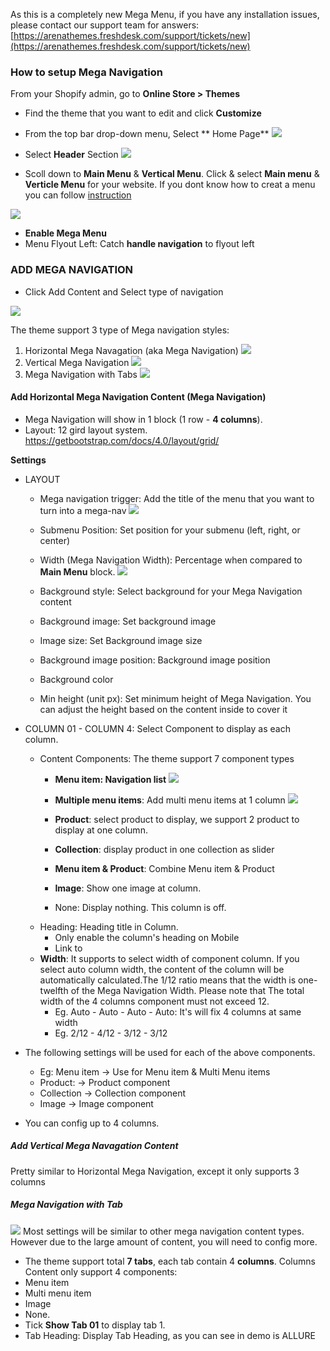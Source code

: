 As this is a completely new Mega Menu, if you have any installation issues, please contact our support team for answers: [https://arenathemes.freshdesk.com/support/tickets/new](https://arenathemes.freshdesk.com/support/tickets/new)

### How to setup Mega Navigation

From your Shopify admin, go to **Online Store &gt; Themes**

* Find the theme that you want to edit and click **Customize**

* From the top bar drop-down menu, Select ** Home Page**
![](/assets/meganav1.png)

* Select **Header** Section
![](/assets/headernav.png)

* Scoll down to **Main Menu** & **Vertical Menu**. Click & select **Main menu** & **Verticle Menu** for your website. If you dont know how to creat a menu you can follow [instruction](https://help.shopify.com/en/manual/sell-online/online-store/menus-and-links/editing-menus#add-a-menu-item)

![](/assets/meganav2.png)

* **Enable Mega Menu**
* Menu Flyout Left: Catch **handle navigation** to flyout left

### ADD MEGA NAVIGATION

* Click Add Content and Select type of navigation

![](/assets/meganav3.png)

The theme support 3 type of Mega navigation styles:

1. Horizontal Mega Navagation  (aka Mega Navigation)
![](/assets/megatype1.png)
2. Vertical Mega Navigation 
![](/assets/megatype2.png)
3. Mega Navigation with Tabs
![](/assets/megatype3.png)

#### Add Horizontal Mega Navigation Content (Mega Navigation)

* Mega Navigation will show in 1 block (1 row - **4 columns**). 
* Layout: 12 gird layout system. https://getbootstrap.com/docs/4.0/layout/grid/

**Settings**
* LAYOUT
  * Mega navigation trigger: Add the title of the menu that you want to turn into a mega-nav
![](/assets/mh1.png)

  * Submenu Position: Set position for your submenu (left, right, or center)
  * Width (Mega Navigation Width): Percentage when compared to **Main Menu** block.
![](/assets/nav-mainblock.png)
  * Background style: Select background for your Mega Navigation content
   * Background image: Set background image
   * Image size: Set Background image size
   * Background image position: Background image position
   * Background color
  * Min height (unit px): Set minimum height of Mega Navigation. You can adjust the height based on the content inside to cover it
  
* COLUMN 01 - COLUMN 4: Select Component to display as each column. 
   * Content Components: The theme support 7 component types
     * **Menu item: Navigation list**
     ![](/assets/menuitem.png)

     * **Multiple menu items**: Add multi menu items at 1 column
     ![](/assets/multiitem.png)
     
     * **Product**: select product to display, we support 2 product to display at one column.
     * **Collection**: display product in one collection as slider
     * **Menu item & Product**: Combine Menu item & Product
     * **Image**: Show one image at column.
     * None: Display nothing. This column is off.
   * Heading: Heading title in Column.
     * Only enable the column's heading on Mobile
     * Link to
   * **Width**: It supports to select width of component column. If you select auto column width, the content of the column will be automatically calculated.The 1/12 ratio means that the width is one-twelfth of the Mega Navigation Width. Please note that The total width of the 4 columns component must not exceed 12.
     * Eg. Auto - Auto - Auto - Auto: It's will fix 4 columns at same width
     * Eg. 2/12 - 4/12 - 3/12 - 3/12
 * The following settings will be used for each of the above components.
     * Eg: Menu item -> Use for Menu item & Multi Menu items
     * Product: -> Product component
     * Collection -> Collection component
     * Image -> Image component
 * You can config up to 4 columns.
 
##### Add Vertical Mega Navagation Content

Pretty similar to Horizontal Mega Navigation, except it only supports 3 columns
 
##### Mega Navigation with Tab

![](/assets/navi3e.png)
Most settings will be similar to other mega navigation content types. However due to the large amount of content, you will need to config more.
* The theme support total **7 tabs**, each tab contain 4 **columns**. Columns Content only support 4 components:
 * Menu item
 * Multi menu item
 * Image
 * None.
* Tick **Show Tab 01** to display tab 1.
* Tab Heading: Display Tab Heading, as you can see in demo is ALLURE


 

